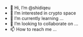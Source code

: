 - 👋 Hi, I’m @shidiqeu
- 👀 I’m interested in crypto space
- 🌱 I’m currently learning ... 
- 💞️ I’m looking to collaborate on ...
- 📫 How to reach me ...

<!---
shidiqeu/shidiqeu is a ✨ special ✨ repository because its `README.md` (this file) appears on your GitHub profile.
You can click the Preview link to take a look at your changes.
--->
 
